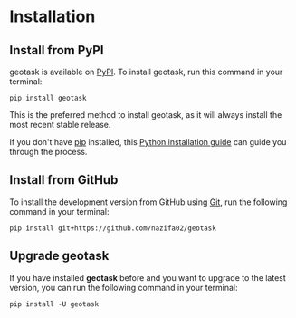 # Installation

## Install from PyPI

 geotask is available on [PyPI](https://pypi.org/project/geotask/). To install geotask, run this command in your terminal:

```
pip install geotask
```

This is the preferred method to install geotask, as it will always install the most recent stable release.

If you don't have [pip](https://pip.pypa.io) installed, this [Python installation guide](http://docs.python-guide.org/en/latest/starting/installation/) can guide you through the process.

## Install from GitHub

To install the development version from GitHub using [Git](https://git-scm.com/), run the following command in your terminal:

```
pip install git+https://github.com/nazifa02/geotask
```

## Upgrade geotask

If you have installed **geotask** before and you want to upgrade to the latest version, you can run the following command in your terminal:

```
pip install -U geotask
```